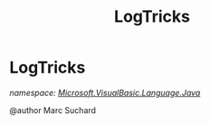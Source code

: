 ﻿---
title: LogTricks
---

# LogTricks
_namespace: [Microsoft.VisualBasic.Language.Java](N-Microsoft.VisualBasic.Language.Java.html)_

@author Marc Suchard




